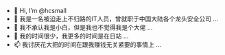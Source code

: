 - 👋 Hi, I’m @hcsmall
- 👀 我是一名被迫走上不归路的IT人员，曾就职于中国大陆各个龙头安全公司 ...
- 🌱 我不承认我是小白，但是我也不觉得我是个大佬 ...
- 💞️ 我的时间很少，我更多的时间是在日站 ...
- 📫 我讨厌花大把的时间在跟我赚钱无关紧要的事情上 ...


<!---
hcsmall/hcsmall is a ✨ special ✨ repository because its `README.md` (this file) appears on your GitHub profile.
You can click the Preview link to take a look at your changes.
--->
